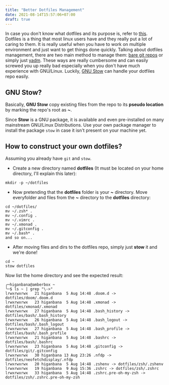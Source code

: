 ```yaml
---
title: "Better Dotfiles Management"
date: 2021-08-14T15:57:06+07:00
draft: true
---
```


In case you don't know what dotfiles and its purpose is, refer to [this](https://www.freecodecamp.org/news/dive-into-dotfiles-part-1-e4eb1003cff6/).
Dotfiles is a thing that most linux users have and they really put a lot of caring to them. It is really useful when you have to work on multiple environment and just want to get things done quickly. Talking about dotfiles management, there are two main method to manage them: [bare git repos](https://www.atlassian.com/git/tutorials/dotfiles) or simply just [yadm](https://yadm.io/#). These ways are really cumbersome and can easily screwed you up really bad especially when you don't have much experience with GNU/Linux. Luckily, [GNU Stow](https://www.gnu.org/software/stow/) can handle your dotfiles repo easily.

## GNU Stow?
Basically, **GNU Stow** copy existing files from the repo to its **pseudo location** by marking the repo's root as **~**.

Since **Stow** is a GNU package, it is available and even pre-installed on many mainstream GNU/Linux Distributions. Use your own package manager to install the package `stow` in case it isn't present on your machine yet.

## How to construct your own dotfiles?
Assuming you already have `git` and `stow`.

- Create a new directory named **dotfiles** (It must be located on your home directory, I'll explain this later):
```
mkdir -p ~/dotfiles
```
- Now pretending that the **dotfiles** folder is your **~** directory. Move everyfolder and files from the **~** directory to the **dotfiles** directory:
```
cd ~/dotfiles/
mv ~/.zsh* .
mv ~/.config .
mv ~/.vimrc .
mv ~/.xmonad .
mv ~/.gitconfig .
mv ~/.bash* .
and so on...
```

- After moving files and dirs to the dotfiles repo, simply just **stow** it and we're done!
```
cd ~
stow dotfiles
```

Now list the home directory and see the expected result:
```
╭─higanbana@amberbox ~
╰─$ ls ~ | grep "\->"
lrwxrwxrwx   21 higanbana  5 Aug 14:48 .doom.d -> dotfiles/doom/.doom.d
lrwxrwxrwx   23 higanbana  5 Aug 14:48 .xmonad -> dotfiles/xmonad/.xmonad
lrwxrwxrwx   27 higanbana  5 Aug 14:48 .bash_history -> dotfiles/bash/.bash_history
lrwxrwxrwx   26 higanbana  5 Aug 14:48 .bash_logout -> dotfiles/bash/.bash_logout
lrwxrwxrwx   27 higanbana  5 Aug 14:48 .bash_profile -> dotfiles/bash/.bash_profile
lrwxrwxrwx   21 higanbana  5 Aug 14:48 .bashrc -> dotfiles/bash/.bashrc
lrwxrwxrwx   23 higanbana  5 Aug 14:48 .gitconfig -> dotfiles/git/.gitconfig
lrwxrwxrwx   30 higanbana 13 Aug 23:26 .nfdp -> dotfiles/neofetchdisplay/.nfdp
lrwxrwxrwx   20 higanbana  5 Aug 14:48 .zshenv -> dotfiles/zsh/.zshenv
lrwxrwxrwx   19 higanbana  9 Aug 15:36 .zshrc -> dotfiles/zsh/.zshrc
lrwxrwxrwx   33 higanbana  5 Aug 14:48 .zshrc.pre-oh-my-zsh -> dotfiles/zsh/.zshrc.pre-oh-my-zsh
```


